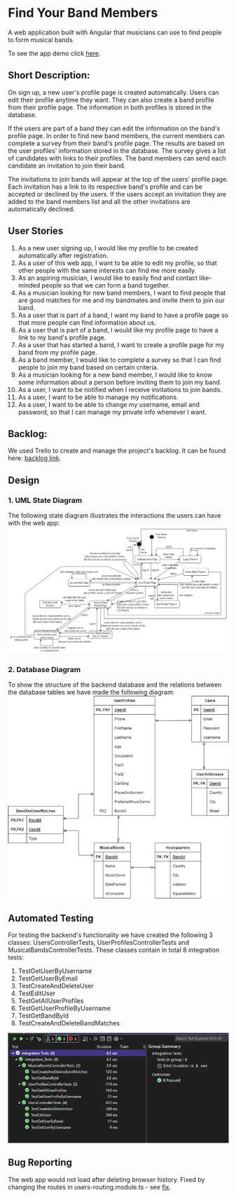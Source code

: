 # Find Your Band Members 
A web application built with Angular that musicians can use to find people to form musical bands. 

To see the app demo click [here](https://youtu.be/Dc2MF4MxThE).

## Short Description: 
On sign up, a new user's profile page is created automatically. Users can edit their profile anytime they want. They can also create a band profile from their profile page. The information in both profiles is stored in the database.

If the users are part of a band they can edit the information on the band's profile page. In order to find new band members, the current members can complete a survey from their band's profile page. The results are based on the user profiles' information stored in the database. The survey gives a list of candidates with links to their profiles. The band members can send each candidate an invitation to join their band. 

The invitations to join bands will appear at the top of the users' profile page. Each invitation has a link to its respective band's profile and can be accepted or declined by the users. If the users accept an invitation they are added to the band members list and all the other invitations are automatically declined. 


## User Stories 
1. As a new user signing up, I would like my profile to be created automatically after registration. 
2. As a user of this web app, I want to be able to edit my profile, so that other people with the same interests can find me more easily. 
3. As an aspiring musician, I would like to easily find and contact like-minded people so that we can form a band together. 
4. As a musician looking for new band members, I want to find people that are good matches for me and my bandmates and invite them to join our band. 
5. As a user that is part of a band, I want my band to have a profile page so that more people can find information about us. 
6. As a user that is part of a band, I would like my profile page to have a link to my band's profile page. 
7. As a user that has started a band, I want to create a profile page for my band from my profile page. 
8. As a band member, I would like to complete a survey so that I can find people to join my band based on certain criteria. 
9. As a musician looking for a new band member, I would like to know some information about a person before inviting them to join my band. 
10. As a user, I want to be notified when I receive invitations to join bands. 
11. As a user, I want to be able to manage my notifications. 
12. As a user, I want to be able to change my username, email and password, so that I can manage my private info whenever I want. 


## Backlog: 
We used Trello to create and manage the project's backlog. It can be found here: [backlog link](https://trello.com/b/Jl79b3yD/backlog). 

## Design 
### 1. UML State Diagram 
The following state diagram illustrates the interactions the users can have with the web app:
![state-diagram](https://github.com/PetreVladMihaela/proiect-MDS/blob/main/state-diagram.png) 

### 2. Database Diagram
To show the structure of the backend database and the relations between the database tables we have made the following diagram:
![Database-diagram](https://github.com/PetreVladMihaela/proiect-MDS/blob/main/database-diagram.png) 


## Automated Testing
For testing the backend's functionality we have created the following 3 classes: UsersControllerTests, UserProfilesControllerTests and MusicalBandsControllerTests. These classes contain in total 8 integration tests:
1. TestGetUserByUsername
2. TestGetUserByEmail
3. TestCreateAndDeleteUser
4. TestEditUser
5. TestGetAllUserProfiles
6. TestGetUserProfileByUsername
7. TestGetBandById
8. TestCreateAndDeleteBandMatches

![tests](https://github.com/PetreVladMihaela/proiect-MDS/blob/main/tests.png) 


## Bug Reporting
The web app would not load after deleting browser history. Fixed by changing the routes in users-routing.module.ts - see [fix](https://github.com/PetreVladMihaela/proiect-MDS/commit/b169745db2a02420eaf32f22a69aabb3f086ba1e#).
